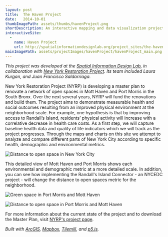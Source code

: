 ```yaml
---
layout: post
title:  The Haven Project
date:   2014-10-01
thumbImagePath: assets/thumbs/havenProject.png
shortDescription: An interactive mapping and data visualization project that analyzes health and environmental metrics for New York City, and the South Bronx in particular.
interactiveSite:
  - 
    name: Haven Project
    url: http://spatialinformationdesignlab.org/project_sites/the-haven-project/
mainImagePath: assets/projectImages/havenProject/havenProject_main.png
---
```

*This project was developed at the [Spatial Information Design Lab](http://spatialinformationdesignlab.org/), in collaboration with [New York Restoration Project](https://www.nyrp.org/). Its team included Laura Kurgan, and Juan Francisco Saldarriaga.*

New York Restoration Project (NYRP) is developing a master plan to renovate a network of open spaces in Mott Haven and Port Morris in the South Bronx. Over the next several years, NYRP will fund the renovations and build them. The project aims to demonstrate measurable health and social outcomes resulting from an improved physical environment at the neighborhood scale. For example, one hypothesis is that by improving access to Randall’s Island, residents’ physical activity will increase with a correlative decrease in health care costs. As a first step, we will capture baseline health data and quality of life indicators which we will track as the project progresses. Through the maps and charts on this site we attempt to analyze and compare different parts of New York City according to specific health, demographic and environmental metrics.

![Distance to open space in New York City](../../../assets/projectImages/havenProject/HavenProject_03.png)

This detailed view of Mott Haven and Port Morris shows each environmental and demographic metric at a more detailed scale. In addition, you can see how implementing the Randall's Island Connector - an NYCEDC project - will change the distance to open spaces metric for the neighborhood.

![Green space in Port Morris and Mott Haven](../../../assets/projectImages/havenProject/HavenProject_06.png)

![Distance to open space in Port Morris and Mott Haven](../../../assets/projectImages/havenProject/HavenProject_07.png)

For more information about the current state of the project and to download the Master Plan, visit [NYRP's project page](https://www.nyrp.org/about/programs/the-haven-project/).

*Built with [ArcGIS](https://www.arcgis.com/), [Mapbox](https://www.mapbox.com/), [Tilemill](https://tilemill-project.github.io/tilemill/), and [p5.js](https://p5js.org/).*